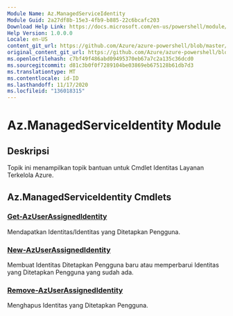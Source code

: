 ```yaml
---
Module Name: Az.ManagedServiceIdentity
Module Guid: 2a27df8b-15e3-4fb9-b885-22c6bcafc203
Download Help Link: https://docs.microsoft.com/en-us/powershell/module/az.managedserviceidentity
Help Version: 1.0.0.0
Locale: en-US
content_git_url: https://github.com/Azure/azure-powershell/blob/master/src/ManagedServiceIdentity/ManagedServiceIdentity/help/Az.ManagedServiceIdentity.md
original_content_git_url: https://github.com/Azure/azure-powershell/blob/master/src/ManagedServiceIdentity/ManagedServiceIdentity/help/Az.ManagedServiceIdentity.md
ms.openlocfilehash: c7bf49f486abd09495370eb67a7c2a135c36dcd0
ms.sourcegitcommit: d81c3b0f0f7289104be03869eb675128b61db7d3
ms.translationtype: MT
ms.contentlocale: id-ID
ms.lasthandoff: 11/17/2020
ms.locfileid: "136018315"
---
```

# Az.ManagedServiceIdentity Module
## Deskripsi
Topik ini menampilkan topik bantuan untuk Cmdlet Identitas Layanan Terkelola Azure.

## Az.ManagedServiceIdentity Cmdlets
### [Get-AzUserAssignedIdentity](Get-AzUserAssignedIdentity.md)
Mendapatkan Identitas/Identitas yang Ditetapkan Pengguna.

### [New-AzUserAssignedIdentity](New-AzUserAssignedIdentity.md)
Membuat Identitas Ditetapkan Pengguna baru atau memperbarui Identitas yang Ditetapkan Pengguna yang sudah ada.

### [Remove-AzUserAssignedIdentity](Remove-AzUserAssignedIdentity.md)
Menghapus Identitas yang Ditetapkan Pengguna.

